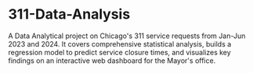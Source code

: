 # 311-Data-Analysis
A Data Analytical project on Chicago's 311 service requests from Jan-Jun 2023 and 2024. It covers comprehensive statistical analysis, builds a regression model to predict service closure times, and visualizes key findings on an interactive web dashboard for the Mayor's office.
